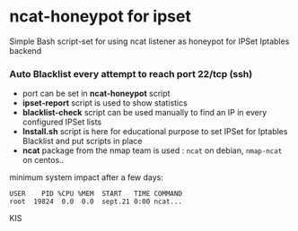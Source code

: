# ncat-honeypot for ipset

Simple Bash script-set for using ncat listener as honeypot for IPSet Iptables backend

### Auto Blacklist every attempt to reach port 22/tcp (ssh)

- port can be set in **ncat-honeypot** script
- **ipset-report** script is used to show statistics
- **blacklist-check** script can be used manually to find an IP in every configured IPSet lists
- **Install.sh** script is here for educational purpose to set IPSet for Iptables Blacklist and put scripts in place
- **ncat** package from the nmap team is used : `ncat` on debian, `nmap-ncat` on centos..


minimum system impact after a few days:
```
USER    PID %CPU %MEM  START   TIME COMMAND
root  19824  0.0  0.0  sept.21 0:00 ncat...
```
KIS
